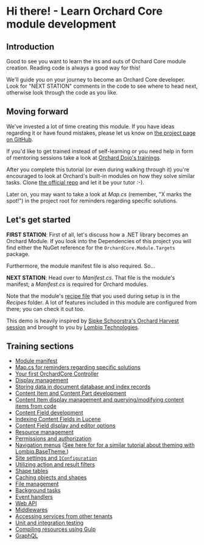# Hi there! - Learn Orchard Core module development

## Introduction

Good to see you want to learn the ins and outs of Orchard Core module creation. Reading code is always a good way for this!

We'll guide you on your journey to become an Orchard Core developer. Look for "NEXT STATION" comments in the code to see where to head next, otherwise look through the code as you like.

## Moving forward

We've invested a lot of time creating this module. If you have ideas regarding it or have found mistakes, please let us know on [the project page on GitHub](https://github.com/Lombiq/Orchard-Training-Demo-Module).

If you'd like to get trained instead of self-learning or you need help in form of mentoring sessions take a look at [Orchard Dojo's trainings](https://orcharddojo.net/orchard-training).

After you complete this tutorial (or even during walking through it) you're encouraged to look at Orchard's built-in modules on how they solve similar tasks. Clone [the official repo](https://github.com/OrchardCMS/OrchardCore) and let it be your tutor :-).

Later on, you may want to take a look at *Map.cs* (remember, "X marks the spot!") in the project root for reminders regarding specific solutions.

## Let's get started

**FIRST STATION**: First of all, let's discuss how a .NET library becomes an Orchard Module. If you look into the Dependencies of this project you will find either the NuGet reference for the `OrchardCore.Module.Targets` package.

Furthermore, the module manifest file is also required. So...

**NEXT STATION**: Head over to *Manifest.cs*. That file is the module's manifest; a *Manifest.cs* is required for Orchard modules.

Note that the module's [recipe file](https://docs.orchardcore.net/en/latest/docs/reference/modules/Recipes/) that you used during setup is in the *Recipes* folder. A lot of features included in this module are configured from there; you can check it out too.

This demo is heavily inspired by [Sipke Schoorstra's Orchard Harvest session](http://www.youtube.com/watch?v=MH9mcodTX-U) and brought to you by [Lombiq Technologies](https://lombiq.com/).

## Training sections

- [Module manifest](Manifest.cs)
- [Map.cs for reminders regarding specific solutions](Map.cs)
- [Your first OrchardCore Controller](Controllers/YourFirstOrchardCoreController.cs)
- [Display management](Controllers/DisplayManagementController.cs)
- [Storing data in document database and index records](Controllers/DatabaseStorageController.cs)
- [Content Item and Content Part development](Models/PersonPart.cs)
- [Content Item display management and querying/modifying content items from code](Controllers/PersonListController.cs)
- [Content Field development](Fields/ColorField.cs)
- [Indexing Content Fields in Lucene](Indexing/ColorFieldIndexHandler.cs)
- [Content Field display and editor options](Views/ColorField.Option.cshtml)
- [Resource management](ResourceManagementOptionsConfiguration.cs)
- [Permissions and authorization](Controllers/AuthorizationController.cs)
- [Navigation menus](Controllers/AdminController.cs) ([See here for for a similar tutorial about theming with Lombiq.BaseTheme.](https://github.com/Lombiq/Orchard-Base-Theme/tree/dev/Lombiq.BaseTheme.Samples))
- [Site settings and `IConfiguration`](Controllers/SiteSettingsController.cs)
- [Utilizing action and result filters](Filters/ShapeInjectionFilter.cs)
- [Shape tables](Services/ShapeHidigingShapeTableProvider.cs)
- [Caching objects and shapes](Controllers/CacheController.cs)
- [File management](Controllers/FileManagementController.cs)
- [Background tasks](Services/DemoBackgroundTask.cs)
- [Event handlers](Events/LoginGreeting.cs)
- [Web API](Controllers/ApiController.cs)
- [Middlewares](Middlewares/RequestLoggingMiddleware.cs)
- [Accessing services from other tenants](Controllers/CrossTenantServicesController.cs)
- [Unit and integration testing](Services/TestedService.cs)
- [Compiling resources using Gulp](Gulpfile.js)
- [GraphQL](GraphQL/Startup.cs)
